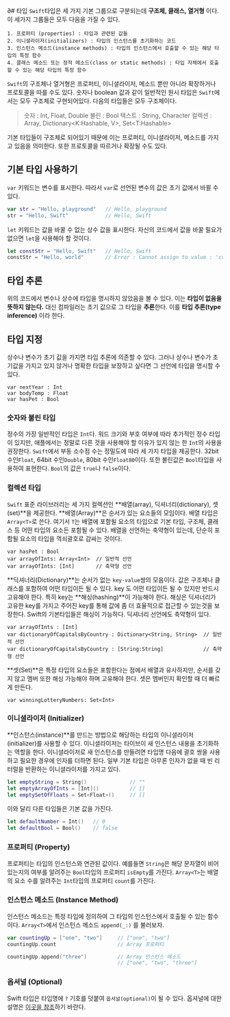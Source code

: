 ∂# 타입
`Swift`타입은 세 가지 기본 그룹으로 구분되는데 **구조체, 클래스, 열거형** 이다. 이 세가지 그룹들은 모두 다음을 가질 수 있다.
	
	1. 프로퍼티 (properties) : 타입과 관련된 값들
	2. 이니셜라이저(initializers) : 타입의 인스턴스를 초기화하는 코드
	3. 인스턴스 메소드(instance methods) : 타입의 인스턴스에서 호출할 수 있는 해당 타입의 특정 함수
	4. 클래스 메소드 또는 정적 메소드(class or static methods) : 타입 자체에서 호출할 수 있는 해당 타입의 특정 함수

`Swift`의 구조체나 열거형은 프로퍼티, 이니셜라이저, 메소드 뿐만 아니라 확장하거나 프로토콜을 따를 수도 있다.
숫자나 boolean 값과 같이 일반적인 원시 타입은 `Swift`에서는 모두 구조체로 구현되어있다. 다음의 타입들은 모두 구조체이다.
	
>숫자 : Int, Float, Double
 불린 : Bool
 텍스트 : String, Character
 컬렉션 : Array<T>, Dictionary<K:Hashable, V>, Set<T:Hashable>

기본 타입들이 구조체로 되어있기 때문에 이는 프로퍼티, 이니셜라이저, 메소드를 가지고 있음을 의미한다. 또한 프로토콜을 따르거나 확장될 수도 있다.

## 기본 타입 사용하기
`var` 키워드는 변수를 표시한다. 따라서 `var`로 선언된 변수의 값은 초기 값에서 바뀔 수 있다. 
```swift
var str = "Hello, playground"	// Hello, playground
str = "Hello, Swift"			// Hello, Swift
```

`let` 키워드는 값을 바꿀 수 없는 상수 값을 표시한다. 자신의 코드에서 값을 바꿀 필요가 없으면 `let`을 사용해야 할 것이다.
```swift
let constStr = "Hello, Swift"	// Hello, Swift
constStr = "Hello, world"		// Error : Cannot assign to value : 'constStr' is a 'let' constant 
```

## 타입 추론
위의 코드에서 변수나 상수에 타입을 명시하지 않았음을 볼 수 있다. 이는 **타입이 없음을 뜻하지 않는다.** 대신 컴파일러는 초기 값으로 그 타입을 **추론**한다. 이를 **타입 추론(type inference)** 이라 한다.

## 타입 지정
상수나 변수가 초기 값을 가지면 타입 추론에 의존할 수 있다. 그러나 상수나 변수가 초기값을 가지고 있지 않거나 명확한 타입을 보장하고 싶다면 그 선언에 타입을 명시할 수 있다. 
```iOS
var nextYear : Int
var bodyTemp : Float
var hasPet : Bool
```

### 숫자와 불린 타입
정수의 가장 일반적인 타입은 `Int`다. 워드 크기와 부호 여부에 따라 추가적인 정수 타입이 있지만, 애플에서는 정말로 다른 것을 사용해야 할 이유가 있지 않는 한 `Int`의 사용을 권장한다.
`Swift`에서 부동 소수점 수는 정밀도에 따라 세 가지 타입을 제공한다. 32bit 수인`Float`, 64bit 수인`Double`, 80bit 수인`Float80`이다. 또한 불린값은 `Bool`타입을 사용하여 표현한다. `Bool`의 값은 `true`나 `false`이다.

### 컬렉션 타입
`Swift` 표준 라이브러리는 세 가지 컬렉션인 **배열(array), 딕셔너리(dictionary), 셋(set)**을 제공한다.
**배열(Array)**은 순서가 있는 요소들의 모임이다. 배열 타입은 `Array<T>`로 쓴다. 여기서 `T`는 배열에 포함될 요소의 타입으로 기본 타입, 구조체, 클래스 등 어떤 타입의 요소든 포함될 수 있다. 배열을 선언하는 축약형이 있는데, 단순히 포함될 요소의 타입을 꺽쇠괄호로 감싸는 것이다. 
```
var hasPet : Bool
var arrayOfInts: Array<Int>  // 일반적 선언 
var arrayOfInts: [Int]	 	 // 축약형 선언 
```

**딕셔너리(Dictionary)**는 순서가 없는 `key-value`쌍의 모음이다. 값은 구조체나 클래스를 포함하여 어떤 타입이든 될 수 있다. key 도 어떤 타입이든 될 수 있지만 반드시 고유해야 한다. 특히 key는 **해싱(hashing)**이 가능해야 한다. 해싱은 딕셔너리가 고유한 key를 가지고 주어진 key를 통해 값에 좀 더 효율적으로 접근할 수 있는것을 보장한다. Swift의 기본타입들은 해싱이 가능하다. 딕셔너리 선언에도 축약형이 있다.
```
var arrayOfInts : [Int]
var dictionaryOfCapitalsByCountry : Dictionary<String, String>  // 일반적 선언
var dictionaryOfCapitalsByCountry : [String:String] 		    // 축약형 선언
```

**셋(Set)**은 특정 타입의 요소들은 포함한다는 점에서 배열과 유사하지만, 순서를 갖지 않고 멤버 또한 해싱 가능해야 하며 고유해야 한다. 셋은 멤버인지 확인할 때 더 빠르게 만든다. 
```
var winningLotteryNumbers: Set<Int>
```

### 이니셜라이저 (Initializer)
**인스턴스(instance)**를 만드는 방법으로 해당하는 타입의 이니셜라이저(initializer)를 사용할 수 있다. 이니셜라이저는 타이브이 새 인스턴스 내용을 초기화하는 역할을 한다. 이니셜라이저로 새 인스턴스를 만들려면 타입명 다음에 괄호 쌍을 사용하고 필요한 경우에 인자를 더하면 된다.
일부 기본 타입은 아무론 인자가 없을 때 빈 리터럴을 반환하는 이니셜라이저를 가지고 있다.
```swift
let emptyString = String()				// ""
let emptyArrayOfInts = [Int]()			// []
let emptySetOfFloats = Set<Float>()		// []
```
이와 달리 다른 타입들은 기본 값을 가진다.
```swift
let defaultNumber = Int()	// 0
let defaultBool = Bool()	// false
```

### 프로퍼티 (Property)
프로퍼티는 타입의 인스턴스와 연관된 값이다. 예를들면 `String`은 해당 문자열이 비어있는지의 여부를 알려주는 `Bool`타입의 프로퍼티 `isEmpty`를 가진다. `Array<T>`는 배열의 요소 수를 알려주는 `Int`타입의 프로퍼티 `count`를 가진다.

### 인스턴스 메소드 (Instance Method)
인스턴스 메소드는 특정 타입에 정의하여 그 타입의 인스턴스에서 호출될 수 있는 함수이다. `Array<T>`에서 인스턴스 메소드 `append(_:)` 를 불러보자.
```swift
var countingUp = ["one", "two"]		// ["one", "two"]
countingUp.count  					// Array 프로퍼티

countingUp.append("three")			// Array 인스턴스 메소드
									// ["one", "two", "three"]
```


### 옵셔널 (Optional)
Swift 타입은 타입명에 `?` 기호를 덧붙여 `옵셔널(optional)`이 될 수 있다. 옵셔널에 대한 설명은 [이곳을 참조](https://github.com/singhee/TIL/blob/master/swift/optional.md)하기 바란다.